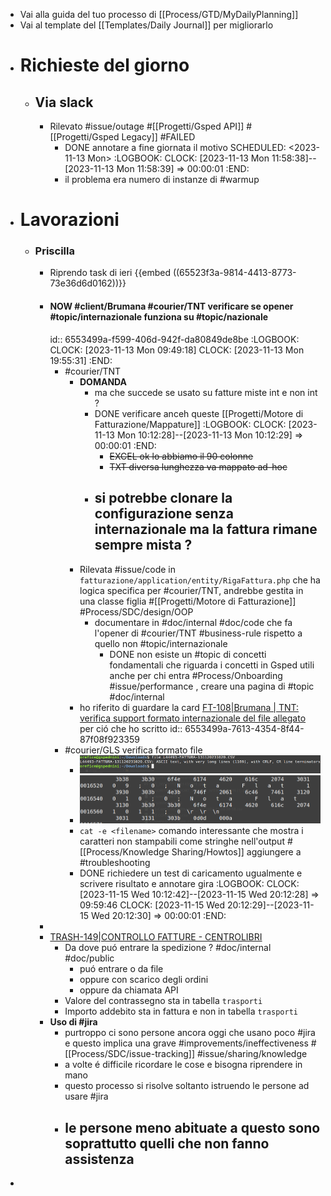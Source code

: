 - Vai alla guida del tuo processo di [[Process/GTD/MyDailyPlanning]]
- Vai al template del [[Templates/Daily Journal]] per migliorarlo
- # Richieste del giorno
	- ## Via slack
		- Rilevato #issue/outage #[[Progetti/Gsped API]] #[[Progetti/Gsped Legacy]] #FAILED
			- DONE annotare a fine giornata il motivo 
			  SCHEDULED: <2023-11-13 Mon>
			  :LOGBOOK:
			  CLOCK: [2023-11-13 Mon 11:58:38]--[2023-11-13 Mon 11:58:39] =>  00:00:01
			  :END:
			- il problema era numero di instanze di #warmup
- # Lavorazioni
	- ### **Priscilla**
		- Riprendo task di ieri {{embed ((65523f3a-9814-4413-8773-73e36d6d0162))}}
		- #### NOW #client/Brumana #courier/TNT verificare se opener #topic/internazionale funziona su #topic/nazionale
		  id:: 6553499a-f599-406d-942f-da80849de8be
		  :LOGBOOK:
		  CLOCK: [2023-11-13 Mon 09:49:18]
		  CLOCK: [2023-11-13 Mon 19:55:31]
		  :END:
			- #courier/TNT
				- **DOMANDA**
					- ma che succede se usato su fatture miste int e non int ?
					- DONE verificare anceh queste [[Progetti/Motore di Fatturazione/Mappature]]
					  :LOGBOOK:
					  CLOCK: [2023-11-13 Mon 10:12:28]--[2023-11-13 Mon 10:12:29] =>  00:00:01
					  :END:
						- ~~EXCEL ok lo abbiamo il 90 colonne~~
						- ~~TXT diversa lunghezza va mappato ad-hoc~~
					- si potrebbe clonare la configurazione senza internazionale ma la **fattura rimane sempre mista** ?
						-
				- Rilevata #issue/code in `fatturazione/application/entity/RigaFattura.php` che ha logica specifica per #courier/TNT, andrebbe gestita in una classe figlia #[[Progetti/Motore di Fatturazione]] #Process/SDC/design/OOP
					- documentare in #doc/internal #doc/code che fa l'opener di #courier/TNT #business-rule rispetto a quello non #topic/internazionale
						- DONE non esiste un #topic di concetti fondamentali che riguarda i concetti in Gsped utili anche per chi entra #Process/Onboarding #issue/performance , creare una pagina di #topic #doc/internal
				- ho riferito di guardare la card [FT-108|Brumana | TNT: verifica support formato internazionale del file allegato](https://gsped.atlassian.net/browse/FT-108)  per ció che ho scritto
				  id:: 6553499a-7613-4354-8f44-87f08f923359
			- #courier/GLS verifica formato file
				- ![image.png](../assets/image_1699887778876_0.png)
				- ![image.png](../assets/image_1699887793946_0.png)
				- `cat -e <filename>` comando interessante che mostra i caratteri non stampabili come stringhe nell'output #[[Process/Knowledge Sharing/Howtos]] aggiungere a #troubleshooting
				- DONE richiedere un test di caricamento ugualmente e scrivere risultato e annotare gira
				  :LOGBOOK:
				  CLOCK: [2023-11-15 Wed 10:12:42]--[2023-11-15 Wed 20:12:28] =>  09:59:46
				  CLOCK: [2023-11-15 Wed 20:12:29]--[2023-11-15 Wed 20:12:30] =>  00:00:01
				  :END:
		-
		- [TRASH-149|CONTROLLO FATTURE - CENTROLIBRI](https://gsped.atlassian.net/browse/TRASH-149)
			- Da dove puó entrare la spedizione ? #doc/internal #doc/public
				- puó entrare o da file
				- oppure con scarico degli ordini
				- oppure da chiamata API
			- Valore del contrassegno sta in tabella `trasporti`
			- Importo addebito sta in fattura e non in tabella `trasporti`
		- **Uso di #jira**
			- purtroppo ci sono persone ancora oggi che usano poco #jira e questo implica una grave #improvements/ineffectiveness #[[Process/SDC/issue-tracking]] #issue/sharing/knowledge
			- a volte é difficile ricordare le cose e bisogna riprendere in mano
			- questo processo si risolve soltanto istruendo le persone ad usare #jira
			- le persone meno abituate a questo sono soprattutto quelli che non fanno assistenza
				-
-